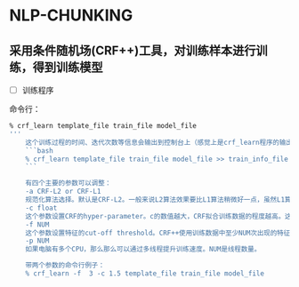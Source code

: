 # NLP-CHUNKING
## 采用条件随机场(CRF++)工具，对训练样本进行训练，得到训练模型
- [ ] 训练程序

命令行：
```bash
% crf_learn template_file train_file model_file
'''
    这个训练过程的时间、迭代次数等信息会输出到控制台上（感觉上是crf_learn程序的输出信息到标准输出流上了），如果想保存这些信息，我们可以将这些标准输出流到文件上，命令格式如下：
    ```bash
    % crf_learn template_file train_file model_file >> train_info_file
    ```

    有四个主要的参数可以调整：
    -a CRF-L2 or CRF-L1     
    规范化算法选择。默认是CRF-L2。一般来说L2算法效果要比L1算法稍微好一点，虽然L1算法中非零特征的数值要比L2中大幅度的小。
    -c float
    这个参数设置CRF的hyper-parameter。c的数值越大，CRF拟合训练数据的程度越高。这个参数可以调整过度拟合和不拟合之间的平衡度。这个参数可以通过交叉验证等方法寻找较优的参数。
    -f NUM
    这个参数设置特征的cut-off threshold。CRF++使用训练数据中至少NUM次出现的特征。默认值为1。当使用CRF++到大规模数据时，只出现一次的特征可能会有几百万，这个选项就会在这样的情况下起到作用。
    -p NUM
    如果电脑有多个CPU，那么那么可以通过多线程提升训练速度。NUM是线程数量。

    带两个参数的命令行例子：
    % crf_learn -f  3 -c 1.5 template_file train_file model_file
